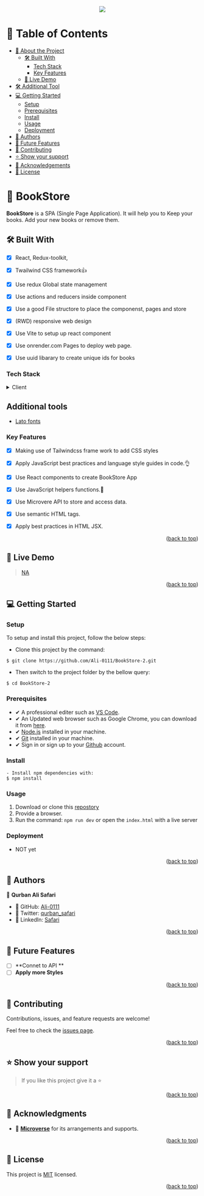 <a name="readme-top"></a>

<div align="center">

  [![](https://img.shields.io/badge/Microverse-blueviolet)](https://www.microverse.org/?grsf=04r25h)
  <br/>
</div>
<!-- I will add the images for the app, after final works -->
<!-- <div align="center">
  <img src="./desktopView.jpg" width="50%" />
</div>
<div align="center">
  <img src="./mobileView.jpg" width="50%" />
</div> -->
<!-- TABLE OF CONTENTS -->

# 📗 Table of Contents

- [📖 About the Project](#about-project)
  - [🛠 Built With](#built-with)
    - [Tech Stack](#tech-stack)
    - [Key Features](#key-features)
  - [🚀 Live Demo](#live-demo)
- [🛠 Additional Tool](#additional)
- [💻 Getting Started](#getting-started)
  - [Setup](#setup)
  - [Prerequisites](#prerequisites)
  - [Install](#install)
  - [Usage](#usage)
  - [Deployment](#deployment)
- [👥 Authors](#authors)
- [🔭 Future Features](#future-features)
- [🤝 Contributing](#contributing)
- [⭐️ Show your support](#support)
- [🙏 Acknowledgements](#acknowledgements)
- [📝 License](#license)

<!-- PROJECT DESCRIPTION -->

# 📖 BookStore <a name="about-project"></a>

**BookStore**  is a SPA (Single Page Application). It will help you to Keep your books. Add your new books or remove them.

## 🛠 Built With <a name="built-with"></a>
- [x] React, Redux-toolkit, 
- [x] Twailwind CSS framework👍
- [x] Use redux Global state management
- [x] Use actions and reducers inside component
- [x] Use a good File structore to place the componenst, pages and store
- [x] (RWD) responsive web design
- [x] Use Vite to setup up react component
- [x] Use onrender.com Pages to deploy web page.
- [x] Use uuid libarary to create unique ids for books 


### Tech Stack <a name="tech-stack"></a>

<details>
  <summary>Client</summary>
  <ul>
    <li><a href="https://react.dev/">React</li>
    <li><a href="https://reactrouter.com/en/main">React-Router</a></li>
    <li><a href="https://redux-toolkit.js.org/">Redux-ToolKit</a></li>
    <li><a href="https://www.tailwindcss.com ">Twailwindcss</a></li>
    <li><a href="https://vitejs.dev/guide/">Vite</a></li>
    <li><a href="https://www.npmjs.com/package/uuid">uuid</a></li>
  </ul>
</details>

## Additional tools <a name="additional"></a>
 - <a href="https://www.css.org/en/">Lato fonts</a>
<!-- Features -->

### Key Features <a name="key-features"></a>
- [x] Making use of Tailwindcss frame work to add CSS styles 
- [x] Apply JavaScript best practices and language style guides in code.👌
- [x] Use React components to create BookStore App
- [x] Use JavaScript helpers functions.💯
- [x] Use Microvere API to store and access data.
- [x] Use semantic HTML tags.
- [x] Apply best practices in HTML JSX.


<p align="right">(<a href="#readme-top">back to top</a>)</p>

<!-- LIVE DEMO -->

## 🚀 Live Demo <a name="live-demo"></a>

> [NA]()

<p align="right">(<a href="#readme-top">back to top</a>)</p>

<!-- GETTING STARTED -->

## 💻 Getting Started <a name="getting-started"></a>

### Setup <a name="setup"></a>

To setup and install this project, follow the below steps:
- Clone this project by the command: 

```
$ git clone https://github.com/Ali-0111/BookStore-2.git
```

- Then switch to the project folder by the bellow query:

```
$ cd BookStore-2
```

### Prerequisites <a name="prerequisites"></a>
- ✔ A professional editer such as [VS Code](https://code.visualstudio.com/download).
- ✔ An Updated web browser such as Google Chrome, you can download it from [here](https://www.google.com/chrome/).
- ✔ [Node.js](https://nodejs.org/en/download) installed in your machine.
- ✔ [Git](https://git-scm.com/downloads) installed in your machine.
- ✔ Sign in or sign up to your [Github](https://github.com/) account.

### Install <a name="install"></a> 
```
- Install npm dependencies with:
$ npm install
```
### Usage <a name="usage"></a>
1. Download or clone this [repostory](https://github.com/Ali-0111/M_CAP_1.git)
2. Provide a browser.
3. Run the command: `npm run dev` or open the `index.html` with a live server

### Deployment <a name="deployment"></a>

<!-- - This project is deployed with Github and you can access the live version of the project in the [Live Demo](#live-demo) section. -->
- NOT yet

<p align="right">(<a href="#readme-top">back to top</a>)</p>

<!-- AUTHOR -->

## 👥 Authors <a name="authors"></a>

👤 **Qurban Ali Safari**

- 👤 GitHub:   [Ali-0111](https://github.com/Ali-0111)
- 👤 Twitter:  [qurban_safari](https://twitter.com/qurban_safari)
- 👤 LinkedIn: [Safari](https://www.linkedin.com/in/ali-safari-linked)


<p align="right">(<a href="#readme-top">back to top</a>)</p>

<!-- FUTURE FEATURES -->

## 🔭 Future Features <a name="future-features"></a>

- [ ] **Connet to API **
- [ ] **Apply more Styles**

<p align="right">(<a href="#readme-top">back to top</a>)</p>

<!-- CONTRIBUTING -->

## 🤝 Contributing <a name="contributing"></a>

Contributions, issues, and feature requests are welcome!

Feel free to check the [issues page](../../issues/).

<p align="right">(<a href="#readme-top">back to top</a>)</p>

<!-- SUPPORT -->

## ⭐️ Show your support <a name="support"></a>

> If you like this project give it a ⭐️

<p align="right">(<a href="#readme-top">back to top</a>)</p>

<!-- ACKNOWLEDGEMENTS -->

## 🙏 Acknowledgments <a name="acknowledgements"></a>

- 🙏 [**Microverse**](https://www.microverse.org) for its arrangements and supports.
<!-- - 🙏 [**Cindy Shin in Behance**](https://www.behance.net/adagio07) for providing the [template](https://www.behance.net/gallery/29845175/CC-Global-Summit-2015) for project. 🤝 -->

<!-- **I especially thank from these Code reviwers for their honest help and constructive feedbacks during the project:**
- 🙏 [**Qoosim AbdulGhaniyy**](https://github.com/Qoosim)
- 🙏 [**Gordon Tinyefuza**](https://github.com/1GORDON)
- 🙏 [**Rao Muhammad Akif Tufail**](https://github.com/RaoAkif) -->


<p align="right">(<a href="#readme-top">back to top</a>)</p>

<!-- LICENSE -->

## 📝 License <a name="license"></a>

This project is [MIT](./LICENSE) licensed.

<p align="right">(<a href="#readme-top">back to top</a>)</p>
